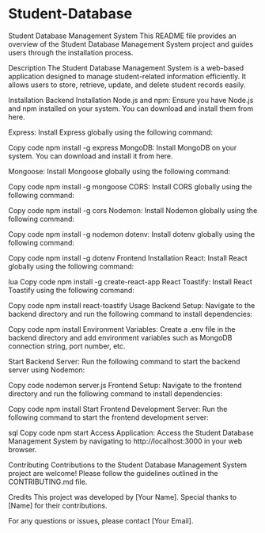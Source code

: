 # Student-Database

Student Database Management System
This README file provides an overview of the Student Database Management System project and guides users through the installation process.

Description
The Student Database Management System is a web-based application designed to manage student-related information efficiently. It allows users to store, retrieve, update, and delete student records easily.

Installation
Backend Installation
Node.js and npm: Ensure you have Node.js and npm installed on your system. You can download and install them from here.

Express: Install Express globally using the following command:

Copy code
npm install -g express
MongoDB: Install MongoDB on your system. You can download and install it from here.

Mongoose: Install Mongoose globally using the following command:

Copy code
npm install -g mongoose
CORS: Install CORS globally using the following command:

Copy code
npm install -g cors
Nodemon: Install Nodemon globally using the following command:

Copy code
npm install -g nodemon
dotenv: Install dotenv globally using the following command:

Copy code
npm install -g dotenv
Frontend Installation
React: Install React globally using the following command:

lua
Copy code
npm install -g create-react-app
React Toastify: Install React Toastify using the following command:

Copy code
npm install react-toastify
Usage
Backend Setup: Navigate to the backend directory and run the following command to install dependencies:

Copy code
npm install
Environment Variables: Create a .env file in the backend directory and add environment variables such as MongoDB connection string, port number, etc.

Start Backend Server: Run the following command to start the backend server using Nodemon:

Copy code
nodemon server.js
Frontend Setup: Navigate to the frontend directory and run the following command to install dependencies:

Copy code
npm install
Start Frontend Development Server: Run the following command to start the frontend development server:

sql
Copy code
npm start
Access Application: Access the Student Database Management System by navigating to http://localhost:3000 in your web browser.

Contributing
Contributions to the Student Database Management System project are welcome! Please follow the guidelines outlined in the CONTRIBUTING.md file.

Credits
This project was developed by [Your Name]. Special thanks to [Name] for their contributions.

For any questions or issues, please contact [Your Email].